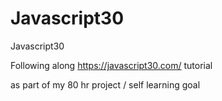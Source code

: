 # Javascript30
Javascript30

Following along https://javascript30.com/ tutorial

as part of my 80 hr project / self learning goal
